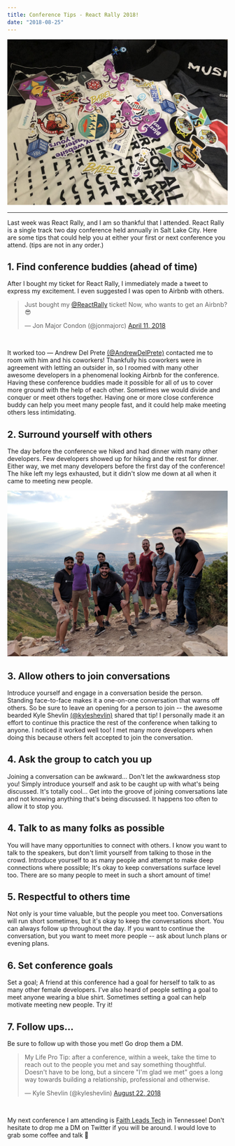 ```yaml
---
title: Conference Tips - React Rally 2018!
date: "2018-08-25"
---
```


<img src="./react-rally-2018-swag.JPG"/>
<br/>
<hr/>

Last week was React Rally, and I am so thankful that I attended. React Rally is a single track two day conference held
annually in Salt Lake City. Here are some tips that could help you at either your first or next conference you attend. (tips are not
in any order.)

## 1. Find conference buddies (ahead of time)

After I bought my ticket for React Rally, I immediately made a tweet to express
my excitement. I even suggested I was open to Airbnb with others.

<div class="tweet--centered">
  <blockquote class="twitter-tweet"><p lang="en" dir="ltr">Just bought my <a href="https://twitter.com/ReactRally?ref_src=twsrc%5Etfw">@ReactRally</a> ticket! Now, who wants to get an Airbnb? 😎</p>&mdash; Jon Major Condon (@jonmajorc) <a href="https://twitter.com/jonmajorc/status/984134686632013824?ref_src=twsrc%5Etfw">April 11, 2018</a></blockquote> 
</div>
<br/>

It worked too — Andrew Del Prete <a href="https://twitter.com/AndrewDelPrete" class="box-shadow-twitter">(@AndrewDelPrete)</a> contacted me to room with him and his coworkers! Thankfully his coworkers were in agreement with
letting an outsider in, so I roomed with many other awesome developers in a phenomenal looking Airbnb for the conference.
Having these conference buddies made it possible for all of us to cover more ground with the help of each other. Sometimes we would divide and conquer or meet others together. Having one or more close conference buddy can help you meet many people fast, and it could help make meeting others less intimidating.

## 2. Surround yourself with others

The day before the conference we hiked and had dinner with many other developers. Few developers showed up for hiking
and the rest for dinner. Either way, we met many developers before the first day of the conference! The hike left my
legs exhausted, but it didn't slow me down at all when it came to meeting new people.

<img src="./conf-buddies.JPG">
<br/>

## 3. Allow others to join conversations

Introduce yourself and engage in a conversation beside the person. Standing face-to-face makes it a one-on-one
conversation that warns off others. So be sure to leave an opening for a person to join -- the awesome bearded Kyle
Shevlin <a href="https://twitter.com/kyleshevlin" class="box-shadow-twitter">(@kyleshevlin)</a> shared that tip! I personally made it an effort to continue this practice the rest of the conference when
talking to anyone. I noticed it worked well too! I met many more developers when doing this because others felt accepted
to join the conversation.

## 4. Ask the group to catch you up

Joining a conversation can be awkward... Don't let the awkwardness stop you! Simply introduce yourself and ask to be
caught up with what's being discussed. It's totally cool... Get into the groove of joining conversations late and not
knowing anything that's being discussed. It happens too often to allow it to stop you.

## 4. Talk to as many folks as possible

You will have many opportunities to connect with others. I know you want to talk to the speakers, but don't limit
yourself from talking to those in the crowd. Introduce yourself to as many people and attempt to make deep connections
where possible; It's okay to keep conversations surface level too. There are so many people to meet in such a short
amount of time!

## 5. Respectful to others time

Not only is your time valuable, but the people you meet too. Conversations will run short sometimes, but it's okay to
keep the conversations short. You can always follow up throughout the day. If you want to continue the conversation, but
you want to meet more people -- ask about lunch plans or evening plans.

## 6. Set conference goals

Set a goal; A friend at this conference had a goal for herself to talk to as many other female developers. I’ve also heard of
people setting a goal to meet anyone wearing a blue shirt. Sometimes setting a goal can help
motivate meeting new people. Try it!

## 7. Follow ups...

Be sure to follow up with those you met! Go drop them a DM.

<div class="tweet--centered">
  <blockquote class="twitter-tweet" data-lang="en"><p lang="en" dir="ltr">My Life Pro Tip: after a conference, within a week, take the time to reach out to the people you met and say something thoughtful. Doesn&#39;t have to be long, but a sincere &quot;I&#39;m glad we met&quot; goes a long way towards building a relationship, professional and otherwise.</p>&mdash; Kyle Shevlin (@kyleshevlin) <a href="https://twitter.com/kyleshevlin/status/1032288824838090752?ref_src=twsrc%5Etfw">August 22, 2018</a></blockquote>
</div>
<br/>

My next conference I am attending is <a href="http://faithleads.tech/" class="box-shadow-faithLeads">Faith Leads Tech</a> in Tennessee! Don't hesitate to drop me a DM on Twitter if you will be around. I would love to grab some coffee and talk 👋
